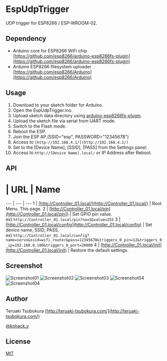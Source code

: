# EspUdpTrigger
UDP trigger for ESP8266 / ESP-WROOM-02.

## Dependency

* Arduino core for ESP8266 WiFi chip
[https://github.com/esp8266/arduino-esp8266fs-plugin](https://github.com/esp8266/arduino-esp8266fs-plugin)
* Arduino ESP8266 filesystem uploader
[https://github.com/esp8266/Arduino](https://github.com/esp8266/Arduino)

## Usage

1. Download to your sketch folder for Arduino.
2. Open the EspUdpTrigger.ino.
3. Upload sketch data directory using [arduino-esp8266fs-plugin](https://github.com/esp8266/arduino-esp8266fs-plugin).
4. Upload the sketch file via serial from UART mode.
5. Switch to the Flash mode.
6. Reboot the ESP.
7. Join the ESP AP.(SSID="esp", PASSWORD="12345678")
8. Access to `[http://192.168.4.1/](http://192.168.4.1/)`
9. Set to the [Device Name], [SSID], [PASS] from the Settings panel.
10. Access to `http://[Device Name].local/` or IP Address after Reboot.

## API

# | URL | Name
--- | --- | ---
1 | [http://Controller_01.local/](http://Controller_01.local/) | Root Menu. This page.
2 | [http://Controller_01.local/pin](http://Controller_01.local/pin]) | Set GPIO pin value.<br>ex) `http://Controller_01.local/pin?no=5&value=255`
3 | [http://Controller_01.local/config](http://Controller_01.local/config) | Set device name, SSID, PASS.<br>ex) `http://Controller_01.local/config?name=servo&ssid=wifi_router&pass=12345678&triggers_0_pin=12&triggers_0_ip=192.168.0.100&triggers_0_port=20000`
4 | [http://Controller_01.local/init](http://Controller_01.local/init) | Restore the default settings.

## Screenshot

![Screenshot01](https://github.com/TsubokuLab/EspUdpTrigger/blob/master/screenshot/esp_udp_01.png)
![Screenshot02](https://github.com/TsubokuLab/EspUdpTrigger/blob/master/screenshot/esp_udp_02.png)
![Screenshot03](https://github.com/TsubokuLab/EspUdpTrigger/blob/master/screenshot/esp_udp_03.png)
![Screenshot04](https://github.com/TsubokuLab/EspUdpTrigger/blob/master/screenshot/esp_udp_04.png)
![Screenshot04](https://github.com/TsubokuLab/EspUdpTrigger/blob/master/screenshot/esp_udp_05.png)

## Author

Teruaki Tsubokura [http://teruaki-tsubokura.com/](http://teruaki-tsubokura.com/)

[@kohack_v](https://twitter.com/kohack_v)

## License

[MIT](https://mit-license.org/)